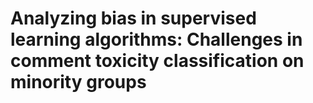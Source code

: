 # Analyzing bias in supervised learning algorithms: Challenges in comment toxicity classification on minority groups
